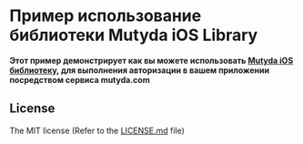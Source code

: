 # Пример использование библиотеки Mutyda iOS Library

**Этот пример демонстрирует как вы можете использовать [Mutyda iOS библиотеку][mutydalib], для выполнения авторизации в вашем приложении посредством сервиса mutyda.com**

## License

The MIT license (Refer to the [LICENSE.md][license] file)

[license]: https://github.com/mutyda/mutyda-auth-ios-example/blob/master/LICENSE.md
[mutydalib]: https://github.com/mutyda/ios-static-library

